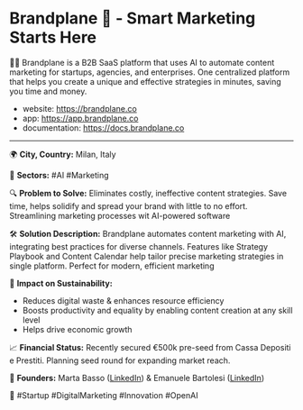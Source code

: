 # Brandplane 👋 - Smart Marketing Starts Here

🙋‍♀️ Brandplane is a B2B SaaS platform that uses AI to automate content marketing for startups, agencies, and enterprises. One centralized platform that helps you create a unique and effective strategies in minutes, saving you time and money.

- website: https://brandplane.co
- app: https://app.brandplane.co
- documentation: https://docs.brandplane.co

---

🌍 **City, Country:** Milan, Italy

🚀 **Sectors:** #AI #Marketing

🔍 **Problem to Solve:** Eliminates costly, ineffective content strategies. Save time, helps solidify and spread your brand with little to no effort. Streamlining marketing processes wit AI-powered software

🛠️ **Solution Description:** Brandplane automates content marketing with AI, integrating best practices for diverse channels. Features like Strategy Playbook and Content Calendar help tailor precise marketing strategies in single platform. Perfect for modern, efficient marketing

🌱 **Impact on Sustainability:**

- Reduces digital waste & enhances resource efficiency
- Boosts productivity and equality by enabling content creation at any skill level
- Helps drive economic growth

📈 **Financial Status:** Recently secured €500k pre-seed from Cassa Depositi e Prestiti. Planning seed round for expanding market reach.

👥 **Founders:** Marta Basso ([LinkedIn](https://www.linkedin.com/in/martabassof)) & Emanuele Bartolesi ([LinkedIn](https://www.linkedin.com/in/bartolesiemanuele/))

🏅 #Startup #DigitalMarketing #Innovation #OpenAI
